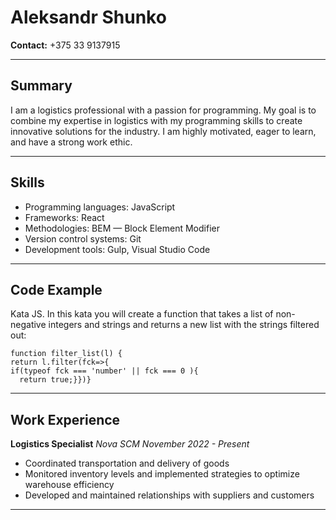 
# Aleksandr Shunko 
**Contact:** +375 33 9137915
*********

## Summary

I am a logistics professional with a passion for programming. My goal is to combine my expertise in logistics with my programming skills to create innovative solutions for the industry. I am highly motivated, eager to learn, and have a strong work ethic.
*********
## Skills

- Programming languages: JavaScript
- Frameworks: React
- Methodologies: BEM — Block Element Modifier
- Version control systems: Git
- Development tools: Gulp, Visual Studio Code
*********
## Code Example

Kata JS. In this kata you will create a function that takes a list of non-negative integers and strings and returns a new list with the strings filtered out:

```
function filter_list(l) {
return l.filter(fck=>{
if(typeof fck === 'number' || fck === 0 ){
  return true;}})}
   ```
*********
 
## Work Experience

**Logistics Specialist**
*Nova SCM*
*November 2022 - Present*

- Coordinated transportation and delivery of goods
- Monitored inventory levels and implemented strategies to optimize warehouse efficiency
- Developed and maintained relationships with suppliers and customers
*********